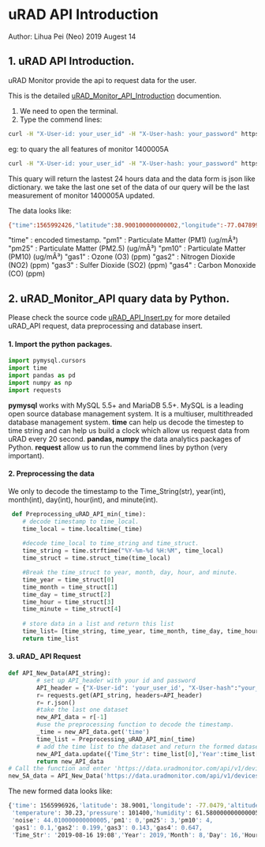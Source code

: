 # uRAD API Introduction
Author: Lihua Pei (Neo)
2019 Augest 14


## 1. uRAD API Introduction.

uRAD Monitor provide the api to request data for the user. 

This is the  detailed  [uRAD_Monitor_API_Introduction](cod_file\uradmonitor_API.pdf) documention.

1. We need to open the terminal.
2. Type the commend lines: 

```bash
curl -H "X-User-id: your_user_id" -H "X-User-hash: your_password" https://data.uradmonitor.com/api/v1/devices/[monitor_id]/[features]/[start_time]/[end_time]
```

eg: to quary the all features of monitor 1400005A

```bash
curl -H "X-User-id: your_user_id" -H "X-User-hash: your_password" https://data.uradmonitor.com/api/v1/devices/1400005A/all
```

This quary will return the lastest 24 hours data and the data form is json like dictionary. we take the last one set of the data of our query will be the last measurement of monitor 1400005A updated. 

The data looks like:

```bash
{"time":1565992426,"latitude":38.900100000000002,"longitude":-77.047899999999998,"altitude":-3.5,"timelocal":2527680,"temperature":32.5,"pressure":101422,"humidity":55.190000000000005,"voc":327419.35999999999,"vocaqi":0,"noise":41.319999999999993,"pm1":0,"pm25":3,"pm10":4,"gas1":0.10000000000000001,"gas2":0.062,"gas3":0.14499999999999999,"gas4":1.1140000000000001}
```

"time" : encoded timestamp.
"pm1" : Particulate Matter (PM1) (ug/mÂ³)
"pm25" : Particulate Matter (PM2.5) (ug/mÂ³)
"pm10" : Particulate Matter (PM10) (ug/mÂ³)
"gas1" : Ozone (O3) (ppm)
"gas2" : Nitrogen Dioxide (NO2) (ppm)
"gas3" : Sulfer Dioxide (SO2) (ppm)
"gas4" : Carbon Monoxide (CO) (ppm)




## 2. uRAD_Monitor_API quary data by Python.

Please check the source code [uRAD_API_Insert.py](cod_file\uRAD_API_Insert.py) for more detailed uRAD_API request, data preprocessing and database insert. 

#### 1. Import the python packages.

```python
import pymysql.cursors
import time
import pandas as pd
import numpy as np
import requests
```
<strong>pymysql</strong> works with MySQL 5.5+ and MariaDB 5.5+. MySQL is a leading open source database management system. It is a multiuser, multithreaded database management system.
<strong>time</strong> can help us decode the timestep to time string and can help us build a clock which allow us request data from uRAD every 20 second.
<strong>pandas, numpy</strong> the data analytics packages of Python.
<strong>request</strong> allow us to run the commend lines by python (very important).


#### 2. Preprocessing the data
We only to decode the timestamp to the Time_String(str), year(int), month(int), day(int), hour(int), and minute(int).

```python
 def Preprocessing_uRAD_API_min(_time):
    # decode timestamp to time_local.
    time_local = time.localtime(_time)
    
    #decode time_local to time_string and time_struct.
    time_string = time.strftime("%Y-%m-%d %H:%M", time_local) 
    time_struct = time.struct_time(time_local)

    #Break the time_struct to year, month, day, hour, and minute.
    time_year = time_struct[0]
    time_month = time_struct[1]
    time_day = time_struct[2]
    time_hour = time_struct[3]
    time_minute = time_struct[4]
    
    # store data in a list and return this list
    time_list= [time_string, time_year, time_month, time_day, time_hour, time_minute]
    return time_list
```

#### 3. uRAD_ API Request
```python
def API_New_Data(API_string):
        # set up API_header with your id and password
        API_header = {"X-User-id": 'your_user_id', "X-User-hash":"your_password"}
        r= requests.get(API_string, headers=API_header)
        r= r.json()
        #take the last one dataset
        new_API_data = r[-1]
        #use the preprocessing function to decode the timestamp.
        _time = new_API_data.get('time')
        time_list = Preprocessing_uRAD_API_min(_time)
        # add the time list to the dataset and return the formed dataset.
        new_API_data.update({'Time_Str': time_list[0],'Year':time_list[1],'Month':time_list[2],'Day':time_list[3],'Hour':time_list[4],'minute':time_list[5]})
        return new_API_data
# Call the function and enter 'https://data.uradmonitor.com/api/v1/devices/[moniotr_id]/[features]/' to quary the data.
new_5A_data = API_New_Data('https://data.uradmonitor.com/api/v1/devices/1400005A/all/')
```
The new formed data looks like:

```bash
{'time': 1565996926,'latitude': 38.9001,'longitude': -77.0479,'altitude': -1.67,'timelocal': 2532180,
 'temperature': 30.23,'pressure': 101400,'humidity': 61.580000000000005,voc': 327419.36,'vocaqi': 0,
 'noise': 44.010000000000005,'pm1': 0,'pm25': 3,'pm10': 4,
 'gas1': 0.1,'gas2': 0.199,'gas3': 0.143,'gas4': 0.647,
 'Time_Str': '2019-08-16 19:08','Year': 2019,'Month': 8,'Day': 16,'Hour': 19,'minute': 8}
```

